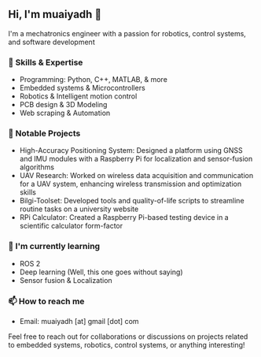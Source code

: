 ## Hi, I'm muaiyadh 👋

I'm a mechatronics engineer with a passion for robotics, control systems, and software development

### 🔧 Skills & Expertise
- Programming: Python, C++, MATLAB, & more
- Embedded systems & Microcontrollers
- Robotics & Intelligent motion control
- PCB design & 3D Modeling
- Web scraping & Automation

### 🚀 Notable Projects
- High-Accuracy Positioning System: Designed a platform using GNSS and IMU modules with a Raspberry Pi for localization and sensor-fusion algorithms
- UAV Research: Worked on wireless data acquisition and communication for a UAV system, enhancing wireless transmission and optimization skills
- Bilgi-Toolset: Developed tools and quality-of-life scripts to streamline routine tasks on a university website
- RPi Calculator: Created a Raspberry Pi-based testing device in a scientific calculator form-factor

### 🌱 I'm currently learning
- ROS 2
- Deep learning (Well, this one goes without saying)
- Sensor fusion & Localization
  
### 📫 How to reach me
- Email: muaiyadh [at] gmail [dot] com

Feel free to reach out for collaborations or discussions on projects related to embedded systems, robotics, control systems, or anything interesting!
